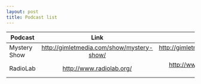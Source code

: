 ```yaml
---
layout: post
title: Podcast list
---
```


| **Podcast** | **Link** | **Episode** | **Rating** |
| ------------|:-----------------------------------------:| ---------------------------------:| ---------------------------------:|
| Mystery Show  | http://gimletmedia.com/show/mystery-show/ |  http://gimletmedia.com/episode/case-5-source-code/ | 5  |
| RadioLab  | http://www.radiolab.org/ |  http://www.radiolab.org/story/eye-sky/ |  5 |
